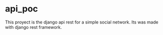 # api_poc
This proyect is the django api rest for a simple social network. Its was made with django rest framework.
